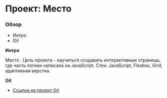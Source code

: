 # Проект: Место

### Обзор
* Интро
* Git

**Интро**

Место .
Цель проекта - научиться создавать интерактивные страницы, где часть логики написана на JavaScript.
Стек: JavaScript, Flexbox, Grid, адаптивная верстка.

**Git**

* [Ссылка на проект Git](https://dmitryogorodov.github.io/mesto/)

